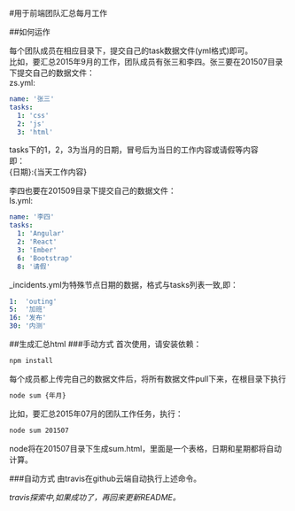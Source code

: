 #用于前端团队汇总每月工作

##如何运作  

每个团队成员在相应目录下，提交自己的task数据文件(yml格式)即可。  
比如，要汇总2015年9月的工作，团队成员有张三和李四。张三要在201507目录下提交自己的数据文件：  
zs.yml:

```yml
name: '张三'
tasks:
  1: 'css'
  2: 'js'
  3: 'html'
```
tasks下的1，2，3为当月的日期，冒号后为当日的工作内容或请假等内容  
即：  
{日期}:{当天工作内容}  
  
李四也要在201509目录下提交自己的数据文件：  
ls.yml:  

```yml
name: '李四'
tasks:
  1: 'Angular'
  2: 'React'
  3: 'Ember'
  6: 'Bootstrap'
  8: '请假'
```

_incidents.yml为特殊节点日期的数据，格式与tasks列表一致,即：  


```yml
1:  'outing'
5:  '加班'
16: '发布'
30: '内测'
```

##生成汇总html
###手动方式
首次使用，请安装依赖：  
```bash
npm install
```

每个成员都上传完自己的数据文件后，将所有数据文件pull下来，在根目录下执行  
```bash
node sum {年月} 
```
比如，要汇总2015年07月的团队工作任务，执行：  
```bash
node sum 201507
```
node将在201507目录下生成sum.html，里面是一个表格，日期和星期都将自动计算。

###自动方式
由travis在github云端自动执行上述命令。

*travis探索中,如果成功了，再回来更新README。*
